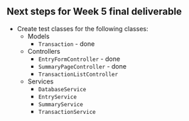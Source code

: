 ## Next steps for Week 5 final deliverable
* Create test classes for the following classes:  
    * Models
      * `Transaction` - done
    * Controllers
      * `EntryFormController` - done
      * `SummaryPageController` - done
      * `TransactionListController`
    * Services
      * `DatabaseService`  
      * `EntryService`  
      * `SummaryService`  
      * `TransactionService`